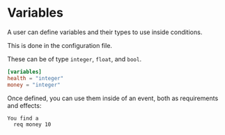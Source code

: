# Variables

A user can define variables and their types to use inside conditions.

This is done in the configuration file.

These can be of type `integer`, `float`, and `bool`.

```toml
[variables]
health = "integer"
money = "integer"
```

Once defined, you can use them inside of an event, both as requirements and effects:

```
You find a 
  req money 10
```
